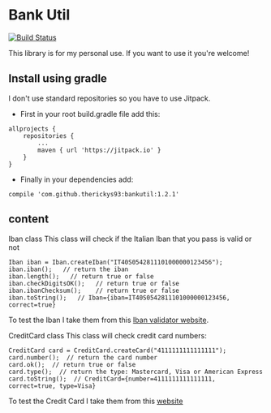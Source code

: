 # Bank Util

[![Build Status](https://travis-ci.org/therickys93/bankutil.svg?branch=master)](https://travis-ci.org/therickys93/bankutil)

This library is for my personal use. If you want to use it you're welcome!

## Install using gradle

I don't use standard repositories so you have to use Jitpack.

* First in your root build.gradle file add this:

```
allprojects {
	repositories {
		...
		maven { url 'https://jitpack.io' }
	}
}
```

* Finally in your dependencies add:

```
compile 'com.github.therickys93:bankutil:1.2.1'
```

## content

Iban class
This class will check if the Italian Iban that you pass is valid or not

```
Iban iban = Iban.createIban("IT40S0542811101000000123456");
iban.iban();   // return the iban
iban.length();   // return true or false
iban.checkDigitsOK();   // return true or false
iban.ibanChecksum();    // return true or false
iban.toString();   // Iban={iban=IT40S0542811101000000123456, correct=true}
```

To test the Iban I take them from this [Iban validator website](https://it.iban.com/). 

CreditCard class
This class will check credit card numbers:

```
CreditCard card = CreditCard.createCard("4111111111111111");
card.number();  // return the card number
card.ok();  // return true or false
card.type();  // return the type: Mastercard, Visa or American Express
card.toString();  // CreditCard={number=4111111111111111, correct=true, type=Visa}
```

To test the Credit Card I take them from this [website](https://www.paypalobjects.com/en_US/vhelp/paypalmanager_help/credit_card_numbers.htm)